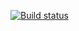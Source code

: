 [![Build status](https://ci.appveyor.com/api/projects/status/txe1ydywcyieh426?svg=true)](https://ci.appveyor.com/project/gruzdevni/aqa2)